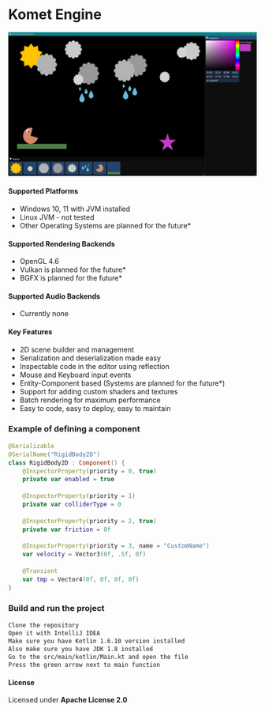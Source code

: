 # Komet Engine
![not found](resources/KometEditor.png?raw=true "Komet Editor")

#### Supported Platforms
* Windows 10, 11 with JVM installed
* Linux JVM - not tested
* Other Operating Systems are planned for the future*

#### Supported Rendering Backends
* OpenGL 4.6
* Vulkan is planned for the future*
* BGFX is planned for the future*

#### Supported Audio Backends
* Currently none

#### Key Features
* 2D scene builder and management
* Serialization and deserialization made easy
* Inspectable code in the editor using reflection
* Mouse and Keyboard input events
* Entity-Component based (Systems are planned for the future*)
* Support for adding custom shaders and textures
* Batch rendering for maximum performance
* Easy to code, easy to deploy, easy to maintain

### Example of defining a component
```kotlin
@Serializable
@SerialName("RigidBody2D")
class RigidBody2D : Component() {
    @InspectorProperty(priority = 0, true)
    private var enabled = true

    @InspectorProperty(priority = 1)
    private var colliderType = 0

    @InspectorProperty(priority = 2, true)
    private var friction = 0f

    @InspectorProperty(priority = 3, name = "CustomName")
    var velocity = Vector3(0f, .5f, 0f)

    @Transient
    var tmp = Vector4(0f, 0f, 0f, 0f)
}
```

### Build and run the project
```
Clone the repository
Open it with IntelliJ IDEA
Make sure you have Kotlin 1.6.10 version installed
Also make sure you have JDK 1.8 installed
Go to the src/main/kotlin/Main.kt and open the file
Press the green arrow next to main function
```

#### License
Licensed under <b>Apache License 2.0<b>